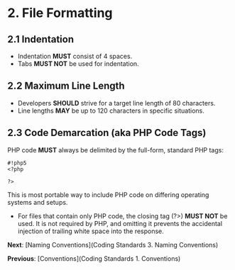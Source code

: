 # 2. File Formatting #
## 2.1 Indentation ##
* Indentation **MUST** consist of 4 spaces.
* Tabs **MUST NOT** be used for indentation.
## 2.2 Maximum Line Length ##
* Developers **SHOULD** strive for a target line length of 80 characters.
* Line lengths **MAY** be up to 120 characters in specific situations.
## 2.3 Code Demarcation (aka PHP Code Tags) ##
PHP code **MUST** always be delimited by the full-form, standard PHP tags:

```
#!php5
<?php

?>

```

This is most portable way to include PHP code on differing operating systems and setups.

* For files that contain only PHP code, the closing tag (?>) **MUST NOT** be used. It is not required by PHP, and omitting it prevents the accidental injection of trailing white space into the response.

**Next**: [Naming Conventions](Coding Standards 3. Naming Conventions)

**Previous**: [Conventions](Coding Standards 1. Conventions)